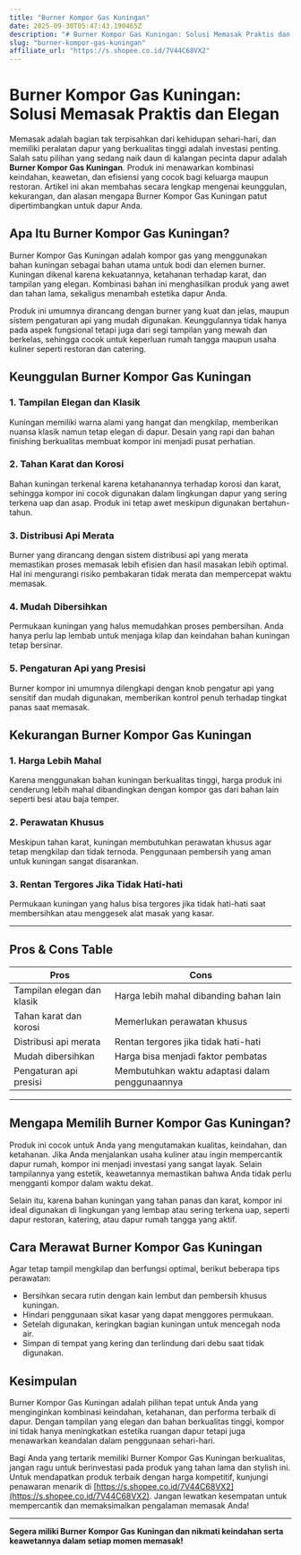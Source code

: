 ```yaml
---
title: "Burner Kompor Gas Kuningan"
date: 2025-09-30T05:47:43.190465Z
description: "# Burner Kompor Gas Kuningan: Solusi Memasak Praktis dan Elegan..."
slug: "burner-kompor-gas-kuningan"
affiliate_url: "https://s.shopee.co.id/7V44C68VX2"
---
```

# Burner Kompor Gas Kuningan: Solusi Memasak Praktis dan Elegan

Memasak adalah bagian tak terpisahkan dari kehidupan sehari-hari, dan memiliki peralatan dapur yang berkualitas tinggi adalah investasi penting. Salah satu pilihan yang sedang naik daun di kalangan pecinta dapur adalah **Burner Kompor Gas Kuningan**. Produk ini menawarkan kombinasi keindahan, keawetan, dan efisiensi yang cocok bagi keluarga maupun restoran. Artikel ini akan membahas secara lengkap mengenai keunggulan, kekurangan, dan alasan mengapa Burner Kompor Gas Kuningan patut dipertimbangkan untuk dapur Anda.

## Apa Itu Burner Kompor Gas Kuningan?

Burner Kompor Gas Kuningan adalah kompor gas yang menggunakan bahan kuningan sebagai bahan utama untuk bodi dan elemen burner. Kuningan dikenal karena kekuatannya, ketahanan terhadap karat, dan tampilan yang elegan. Kombinasi bahan ini menghasilkan produk yang awet dan tahan lama, sekaligus menambah estetika dapur Anda.

Produk ini umumnya dirancang dengan burner yang kuat dan jelas, maupun sistem pengaturan api yang mudah digunakan. Keunggulannya tidak hanya pada aspek fungsional tetapi juga dari segi tampilan yang mewah dan berkelas, sehingga cocok untuk keperluan rumah tangga maupun usaha kuliner seperti restoran dan catering.

## Keunggulan Burner Kompor Gas Kuningan

### 1. Tampilan Elegan dan Klasik

Kuningan memiliki warna alami yang hangat dan mengkilap, memberikan nuansa klasik namun tetap elegan di dapur. Desain yang rapi dan bahan finishing berkualitas membuat kompor ini menjadi pusat perhatian.

### 2. Tahan Karat dan Korosi

Bahan kuningan terkenal karena ketahanannya terhadap korosi dan karat, sehingga kompor ini cocok digunakan dalam lingkungan dapur yang sering terkena uap dan asap. Produk ini tetap awet meskipun digunakan bertahun-tahun.

### 3. Distribusi Api Merata

Burner yang dirancang dengan sistem distribusi api yang merata memastikan proses memasak lebih efisien dan hasil masakan lebih optimal. Hal ini mengurangi risiko pembakaran tidak merata dan mempercepat waktu memasak.

### 4. Mudah Dibersihkan

Permukaan kuningan yang halus memudahkan proses pembersihan. Anda hanya perlu lap lembab untuk menjaga kilap dan keindahan bahan kuningan tetap bersinar.

### 5. Pengaturan Api yang Presisi

Burner kompor ini umumnya dilengkapi dengan knob pengatur api yang sensitif dan mudah digunakan, memberikan kontrol penuh terhadap tingkat panas saat memasak.

## Kekurangan Burner Kompor Gas Kuningan

### 1. Harga Lebih Mahal

Karena menggunakan bahan kuningan berkualitas tinggi, harga produk ini cenderung lebih mahal dibandingkan dengan kompor gas dari bahan lain seperti besi atau baja temper.

### 2. Perawatan Khusus

Meskipun tahan karat, kuningan membutuhkan perawatan khusus agar tetap mengkilap dan tidak ternoda. Penggunaan pembersih yang aman untuk kuningan sangat disarankan.

### 3. Rentan Tergores Jika Tidak Hati-hati

Permukaan kuningan yang halus bisa tergores jika tidak hati-hati saat membersihkan atau menggesek alat masak yang kasar.

---

## Pros & Cons Table

| **Pros** | **Cons** |
|------------------------------|-----------------------------|
| Tampilan elegan dan klasik | Harga lebih mahal dibanding bahan lain |
| Tahan karat dan korosi | Memerlukan perawatan khusus |
| Distribusi api merata | Rentan tergores jika tidak hati-hati |
| Mudah dibersihkan | Harga bisa menjadi faktor pembatas |
| Pengaturan api presisi | Membutuhkan waktu adaptasi dalam penggunaannya |

---

## Mengapa Memilih Burner Kompor Gas Kuningan?

Produk ini cocok untuk Anda yang mengutamakan kualitas, keindahan, dan ketahanan. Jika Anda menjalankan usaha kuliner atau ingin mempercantik dapur rumah, kompor ini menjadi investasi yang sangat layak. Selain tampilannya yang estetik, keawetannya memastikan bahwa Anda tidak perlu mengganti kompor dalam waktu dekat.

Selain itu, karena bahan kuningan yang tahan panas dan karat, kompor ini ideal digunakan di lingkungan yang lembap atau sering terkena uap, seperti dapur restoran, katering, atau dapur rumah tangga yang aktif.

## Cara Merawat Burner Kompor Gas Kuningan

Agar tetap tampil mengkilap dan berfungsi optimal, berikut beberapa tips perawatan:

- Bersihkan secara rutin dengan kain lembut dan pembersih khusus kuningan.
- Hindari penggunaan sikat kasar yang dapat menggores permukaan.
- Setelah digunakan, keringkan bagian kuningan untuk mencegah noda air.
- Simpan di tempat yang kering dan terlindung dari debu saat tidak digunakan.

## Kesimpulan

Burner Kompor Gas Kuningan adalah pilihan tepat untuk Anda yang menginginkan kombinasi keindahan, ketahanan, dan performa terbaik di dapur. Dengan tampilan yang elegan dan bahan berkualitas tinggi, kompor ini tidak hanya meningkatkan estetika ruangan dapur tetapi juga menawarkan keandalan dalam penggunaan sehari-hari.

Bagi Anda yang tertarik memiliki Burner Kompor Gas Kuningan berkualitas, jangan ragu untuk berinvestasi pada produk yang tahan lama dan stylish ini. Untuk mendapatkan produk terbaik dengan harga kompetitif, kunjungi penawaran menarik di [https://s.shopee.co.id/7V44C68VX2](https://s.shopee.co.id/7V44C68VX2). Jangan lewatkan kesempatan untuk mempercantik dan memaksimalkan pengalaman memasak Anda!

---

**Segera miliki Burner Kompor Gas Kuningan dan nikmati keindahan serta keawetannya dalam setiap momen memasak!**